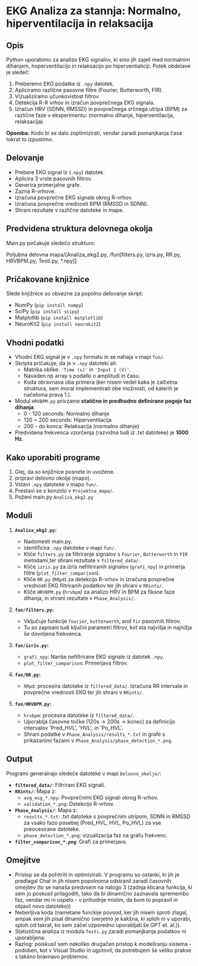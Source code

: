 # EKG Analiza za stannja: Normalno, hiperventilacija in relaksacija

## Opis

Python uporabimo za analizo EKG signalov, ki smo jih zajeli med normalnim dihanjem, hoperventilacijo in relaksacijo po hiperventialiciji. Potek obdelave je sledeč:
1.  Preberemo EKG podatke iz `.npy` datotek.
2.  Apliciramo različne pasovne filtre (Fourier, Butterworth, FIR).
3.  Vizualiziramo učunkovistost filtrov.
4.  Detekcija R-R vrhov in izračun povprečnega EKG signala.
5.  Izračun HRV (SDNN, RMSSD) in povprečnega srčnega utripa (BPM) za različne faze v eksperimentu: (normalno dihanje, hiperventilacija, relaksacija).

**Opomba:** Kodo bi se dalo zoptimizirati, vendar zaradi pomanjkanja časa tokrat to izpustimo.

## Delovanje

* Prebere EKG signal iz (`.npy`) datotek.
* Aplicira 3 vrste pasovnih filtrov.
* Generira primerjalne grafe.
* Zazna R-vrhove.
* Izračuna povprečne EKG signale okrog R-vrhov.
* Izračuna povprečne vrednosti BPM (RMSSD in SDNN).
* Shrani rezultate v različne datoteke in mape.

## Predvidena struktura delovnega okolja

Main.py pirčakuje sledečo strukturo:

Poljubna delovna mapa/[Analiza_ekg2.py, /fun[filters.py, izris.py, RR.py, HRVBPM.py, Testi.py, *.npy]]

## Pričakovane knjižnice

Slede knjižnice so obvezne za popolno delovanje skript:

* NumPy (`pip install numpy`)
* SciPy (`pip install scipy`)
* Matplotlib (`pip install matplotlib`)
* NeuroKit2 (`pip install neurokit2`)

## Vhodni podatki

* Vhodni EKG signal je v `.npy` formatu in se nahaja v mapi `fun/`.
* Skripta pričakuje, da je v `.npy` datoteki ali:
    * Matrika oblike: `'Time (s)'` in `'Input 1 (V)'`.
    * Navaden np array s podatki o amplitudi in času.
    * Koda obravnava oba primera (ker nisem vedel kaka je zalčetna struktura, sem moral implementirati obe možnosti, od katerih je načeloma prava 1.).
* Modul `HRVBPM.py` privzame **statične in predhodno definirane pogoje faz dihanja**:
    * 0 - 120 seconds: Normalno dihanje
    * 120 ~ 200 seconds: Hiperventilacija
    * 200 - do konca: Relaksacija (normalno dihanje)
* Predvidena frekvenca vzorčenja (razvidna tudi iz .txt datoteke) je **1000 Hz**.

## Kako uporabiti programe

1.  Glej, da so knjižnice posnete in uvožene.
2.  pripravi delovno okolje (mapo).
3.  Vstavi `.npy` datoteke v mapo `fun/`.
4.  Prestavi se s konzolo v `Projektna_mapa/`.
5.  Poženi main.py `Analiza_ekg2.py`

## Moduli

1.  **`Analiza_ekg2.py`:**
    * Nadomesti main.py.
    * identificira `.npy` datoteke v mapi `fun/`.
    * Kliče `filters.py` za filtriranje signalov s `Fourier`, `Butterworth` in `FIR` metodami,ter shrani rezultate v `filtered_data/`.
    * Kliče `izris.py` za izris nefiltriranih signalov (`grafi_npy`) in primerja filtre (`plot_filter_comparison`).
    * Kliče `RR.py` (`RRpd`) za detekcijo R-vrhov in izračuna povprečne vrednosti EKG filtriranih podatkov ter jih shrani v `RRints/`.
    * Kliče `HRVBPM.py` (`hrvbpm`) za analizo HRV in BPM za fiksne faze dihanja, in shrani rezultate v `Phase_Analysis/`.

2.  **`fun/filters.py`:**
    * Vključuje funkcije `fourier`, `butterworth`, and `fir` pasovnih filtrov.
    * Tu so zapisani tudi ključni  parametri filtrov, kot sta najvišja in najnižja še dovoljena frekvenca.

3.  **`fun/izris.py`:**
    * `grafi_npy`: Nariše nefiltrirane EKG signale iz datotek `.npy`.
    * `plot_filter_comparison`: Primerjava filtrov.

4.  **`fun/RR.py`:**
    * `RRpd`: procesira datoteke iz `filtered_data/`. Izračuna RR intervale in povprečne vrednosti EKG ter jih shrani v `RRints/`.

5.  **`fun/HRVBPM.py`:**
    * `hrvbpm`: procesira datoteke iz `filtered_data/`.
    * Uporablja časovne točke (120s -> 200s -> konec) za definicijo intervalov 'Pred_HVL', 'HVL', in 'Po_HVL'.
    * Shrani podatke v `Phase_Analysis/results_*.txt` in grafe s prikazanimi fazami v `Phase_Analysis/phase_detection_*.png`.

## Output

Programi generairajo sledeče datoteke v mapi `Delovno_okolje/`:

* **`filtered_data/`**: Filtrirani EKG signali.
* **`RRints/`**: Mapa z:
    * `avg_ecg_*.npy`: Povprečnimi EKG signali okrog R-vrhov.
    * `validation_*.png`: Detekcijo R-vrhov.
* **`Phase_Analysis/`**: Mapa z:
    * `results_*.txt`: .txt datoteke s povprečnim utripom, SDNN in RMSSD za vsako fazo posebej (Pred_HVL, HVL, Po_HVL) za vse preocesirane datoteke.
    * `phase_detection_*.png`: vizualizacija faz na grafu frekvenc.
* **`filter_comparison_*.png`**: Grafi za primerjavo.

## Omejitve

* Pristop se da pohitriti in optimizirati. V programu so ostanki, ki jih je predlagal Chat in jih nisem popolnoma odstranil zaradi časovnih omejitev (to se nanaša predvsem na nalogo 3 (zadnja klicana funkcija, ki sem jo poskusil prilagoditi, tako da bi dinamično zaznavala spremembo faz, vendar mi ni uspelo - v prihodnje mislim, da bom to popravil in objavil novo datoteko))
* Neberljiva koda (nametane funckije povsod, ker jih nisem sproti zlagal, ampak sem jih pisal dinamično (verjetno je kakšna, ki sploh ni v uporabi, sploh od takrat, ko sem začel vzporedno uporabljati še GPT et. al.)).
* Statistična analiza iz modula `Testi.py` zaradi pomanjkanja podatkov ni uporabljena.
* Razlog: poiskusil sem nekoliko drugačen pristop k modeliranju sistema - podoben, kot v Visual Studio in ugotovil, da potrebujem še veliko prakse s takšno bravnavo problemov.
